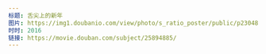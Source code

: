 ```yaml
---
标题: 舌尖上的新年
图片: https://img1.doubanio.com/view/photo/s_ratio_poster/public/p2304832190.jpg
时时: 2016
链接: https://movie.douban.com/subject/25894885/
---
```

